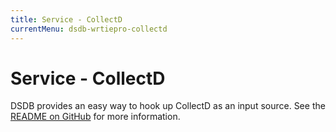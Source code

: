 ```yaml
---
title: Service - CollectD
currentMenu: dsdb-wrtiepro-collectd
---
```


# Service - CollectD

DSDB provides an easy way to hook up CollectD as an input source.
See the [README on GitHub](https://github.com/dasudian/dsdb/blob/master/services/collectd/README.md) for more information.
